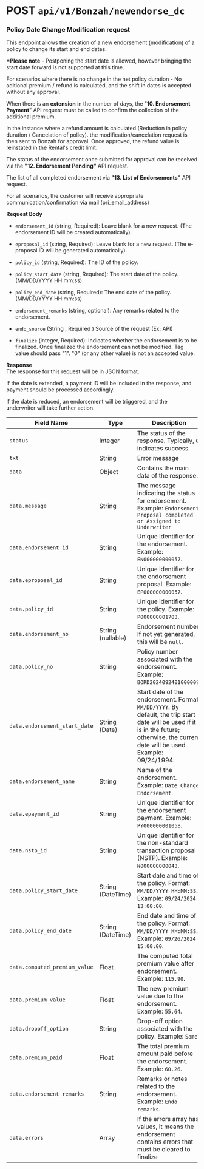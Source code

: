 # **POST** `api/v1/Bonzah/newendorse_dc`

### Policy Date Change Modification request

This endpoint allows the creation of a new endorsement (modification) of a policy to change its start and end dates.

**\*Please note** - Postponing the start date is allowed, however bringing the start date forward is not supported at this time.

For scenarios where there is no change in the net policy duration - No aditional premium / refund is calculated, and the shift in dates is accepted without any approval.

When there is an **extension** in the number of days, the "**10\. Endorsement Payment**" API request must be called to confirm the collection of the additional premium.

In the instance where a refund amount is calculated (Reduction in policy duration / Cancelation of policy). the modification/cancelation request is then sent to Bonzah for approval. Once approved, the refund value is reinstated in the Rental's credit limit.

The status of the endorsement once submitted for approval can be received via the **"12. Endorsement Pending"** API request.

The list of all completed endorsement via **"13. List of Endorsements"** API request.

For all scenarios, the customer will receive appropriate communication/confirmation via mail (pri_email_address)

**Request Body**

- `endorsement_id` (string, Required): Leave blank for a new request. (The endorsement ID will be created automatically).
    
- `eproposal_id` (string, Required): Leave blank for a new request. (The e-proposal ID will be generated automatically).
    
- `policy_id` (string, Required): The ID of the policy.
    
- `policy_start_date` (string, Required): The start date of the policy. (MM/DD/YYYY HH:mm:ss)
    
- `policy_end_date` (string, Required): The end date of the policy. (MM/DD/YYYY HH:mm:ss)
    
- `endorsement_remarks` (string, optional): Any remarks related to the endorsement.
    
- `endo_source` (String , Required ) Source of the request (Ex: API)
    
- `finalize` (integer, Required): Indicates whether the endorsement is to be finalized. Once finalized the endorsement can not be modified. Tag value should pass "1". "0" (or any other value) is not an accepted value.
    

**Response**  
The response for this request will be in JSON format.

If the date is extended, a payment ID will be included in the response, and payment should be processed accordingly.

If the date is reduced, an endorsement will be triggered, and the underwriter will take further action.

| **Field Name** | **Type** | **Description** |
| --- | --- | --- |
| `status` | Integer | The status of the response. Typically, `0` indicates success. |
| `txt` | String | Error message |
| `data` | Object | Contains the main data of the response. |
| `data.message` | String | The message indicating the status for endorsement. Example: `Endorsement Proposal completed or Assigned to Underwriter` |
| `data.endorsement_id` | String | Unique identifier for the endorsement. Example: `EN000000000057`. |
| `data.eproposal_id` | String | Unique identifier for the endorsement proposal. Example: `EP000000000057`. |
| `data.policy_id` | String | Unique identifier for the policy. Example: `P000000001703`. |
| `data.endorsement_no` | String (nullable) | Endorsement number. If not yet generated, this will be `null`. |
| `data.policy_no` | String | Policy number associated with the endorsement. Example: `BORD2024092401000009`. |
| `data.endorsement_start_date` | String (Date) | Start date of the endorsement. Format: `MM/DD/YYYY`. By default, the trip start date will be used if it is in the future; otherwise, the current date will be used.. Example: 09/24/1994. |
| `data.endorsement_name` | String | Name of the endorsement. Example: `Date Change Endorsement`. |
| `data.epayment_id` | String | Unique identifier for the endorsement payment. Example: `PY000000001058`. |
| `data.nstp_id` | String | Unique identifier for the non-standard transaction proposal (NSTP). Example: `N000000000043`. |
| `data.policy_start_date` | String (DateTime) | Start date and time of the policy. Format: `MM/DD/YYYY HH:MM:SS`. Example: `09/24/2024 13:00:00`. |
| `data.policy_end_date` | String (DateTime) | End date and time of the policy. Format: `MM/DD/YYYY HH:MM:SS`. Example: `09/26/2024 15:00:00`. |
| `data.computed_premium_value` | Float | The computed total premium value after endorsement. Example: `115.90`. |
| `data.premium_value` | Float | The new premium value due to the endorsement. Example: `55.64`. |
| `data.dropoff_option` | String | Drop-off option associated with the policy. Example: `Same`. |
| `data.premium_paid` | Float | The total premium amount paid before the endorsement. Example: `60.26`. |
| `data.endorsement_remarks` | String | Remarks or notes related to the endorsement. Example: `Endo remarks`. |
| `data.errors` | Array | If the errors array has values, it means the endorsement contains errors that must be cleared to finalize |

